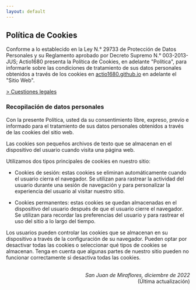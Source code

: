 ```yaml
---
layout: default
---
```


## Política de Cookies
Conforme a lo establecido en la Ley N.° 29733 de Protección de Datos Personales y su Reglamento aprobado por Decreto Supremo N.° 003-2013-JUS; Actio1680 presenta la Política de Cookies, en adelante "Política", para informarle sobre las condiciones de tratamiento de sus datos personales obtenidos a través de los cookies en [actio1680.github.io](https://actio1680.github.io/) en adelante el "Sitio Web".

[> Cuestiones legales](/legal)

### Recopilación de datos personales
Con la presente Política, usted da su consentimiento libre, expreso, previo e informado para el tratamiento de sus datos personales obtenidos a través de las cookies del sitio web.

Las cookies son pequeños archivos de texto que se almacenan en el dispositivo del usuario cuando visita una página web.

Utilizamos dos tipos principales de cookies en nuestro sitio:

- Cookies de sesión: estas cookies se eliminan automáticamente cuando el usuario cierra el navegador. Se utilizan para rastrear la actividad del usuario durante una sesión de navegación y para personalizar la experiencia del usuario al visitar nuestro sitio.

- Cookies permanentes: estas cookies se quedan almacenadas en el dispositivo del usuario después de que el usuario cierre el navegador. Se utilizan para recordar las preferencias del usuario y para rastrear el uso del sitio a lo largo del tiempo.

Los usuarios pueden controlar las cookies que se almacenan en su dispositivo a través de la configuración de su navegador. Pueden optar por desactivar todas las cookies o seleccionar qué tipos de cookies se almacenan. Tenga en cuenta que algunas partes de nuestro sitio pueden no funcionar correctamente si desactiva todas las cookies.



<br>
<div align="right">
<i>San Juan de Miraflores, diciembre de 2022</i><br>
(Última actualización)
</div><br>
